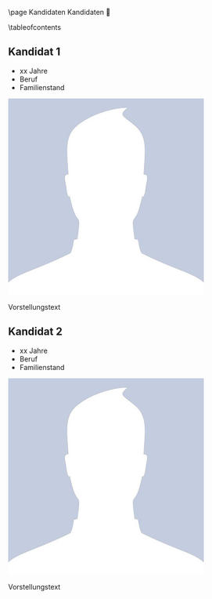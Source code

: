 \page Kandidaten Kandidaten 👥

\tableofcontents

## Kandidat 1

- xx Jahre
- Beruf
- Familienstand

![](Documentation/img/profile/person.jpg)

Vorstellungstext

## Kandidat 2

- xx Jahre
- Beruf
- Familienstand

![](Documentation/img/profile/person.jpg)

Vorstellungstext
